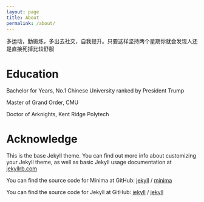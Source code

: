 ```yaml
---
layout: page
title: About
permalink: /about/
---
```

多运动，勤锻炼，多出去社交，自我提升。只要这样坚持两个星期你就会发现人还是直接死掉比较舒服

# Education

Bachelor for Years, No.1 Chinese University ranked by President Trump


Master of Grand Order, CMU


Doctor of Arknights, Kent Ridge Polytech

# Acknowledge

This is the base Jekyll theme. You can find out more info about customizing your Jekyll theme, as well as basic Jekyll usage documentation at [jekyllrb.com](https://jekyllrb.com/)

You can find the source code for Minima at GitHub:
[jekyll][jekyll-organization] /
[minima](https://github.com/jekyll/minima)

You can find the source code for Jekyll at GitHub:
[jekyll][jekyll-organization] /
[jekyll](https://github.com/jekyll/jekyll)


[jekyll-organization]: https://github.com/jekyll
